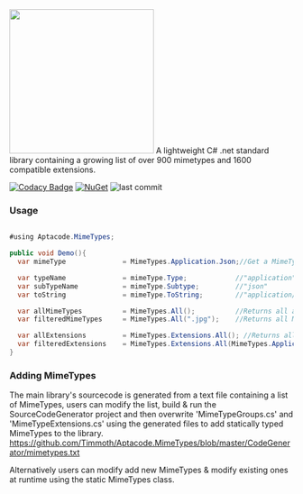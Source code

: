   <img width="256" height="256" src="https://github.com/Timmoth/Aptacode.MimeTypes/blob/master/Resources/banner.jpg">
A lightweight C# .net standard library containing a growing list of over 900 mimetypes and 1600 compatible extensions.

[![Codacy Badge](https://api.codacy.com/project/badge/Grade/b4609c326d674acd98de15432bc5f69a)](https://www.codacy.com/manual/Timmoth/Aptacode.MimeTypes?utm_source=github.com&amp;utm_medium=referral&amp;utm_content=Timmoth/Aptacode.MimeTypes&amp;utm_campaign=Badge_Grade)
[![NuGet](https://img.shields.io/nuget/v/Aptacode.MimeTypes.svg?style=flat)](https://www.nuget.org/packages/Aptacode.MimeTypes/)
![last commit](https://img.shields.io/github/last-commit/Timmoth/Aptacode.MimeTypes?style=flat-square&cacheSeconds=86000)

### Usage

```csharp

#using Aptacode.MimeTypes;

public void Demo(){
  var mimeType              = MimeTypes.Application.Json;//Get a MimeType

  var typeName              = mimeType.Type;            //"application"
  var subTypeName           = mimeType.Subtype;         //"json"
  var toString              = mimeType.ToString;        //"application/json"

  var allMimeTypes          = MimeTypes.All();          //Returns all available MimeTypes
  var filteredMimeTypes     = MimeTypes.All(".jpg");    //Returns all MimeTypes with the given extension

  var allExtensions         = MimeTypes.Extensions.All(); //Returns all available Extensions
  var filteredExtensions    = MimeTypes.Extensions.All(MimeTypes.Application.Json); //Returns all available Extensions for the given MimeType
}

```

### Adding MimeTypes
The main library's sourcecode is generated from a text file containing a list of MimeTypes, users can modify the list, build & run the SourceCodeGenerator project and then overwrite 'MimeTypeGroups.cs' and 'MimeTypeExtensions.cs' using the generated files to add statically typed MimeTypes to the library.
https://github.com/Timmoth/Aptacode.MimeTypes/blob/master/CodeGenerator/mimetypes.txt

Alternatively users can modify add new MimeTypes & modify existing ones at runtime using the static MimeTypes class.
